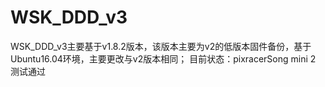 # WSK_DDD_v3
WSK_DDD_v3主要基于v1.8.2版本，该版本主要为v2的低版本固件备份，基于Ubuntu16.04环境，主要更改与v2版本相同；
目前状态：pixracerSong mini 2 测试通过

